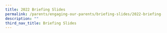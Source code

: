 ```yaml
---
title: 2022 Briefing Slides
permalink: /parents/engaging-our-parents/briefing-slides/2022-briefing-slides
description: ""
third_nav_title: Briefing Slides
---
```

